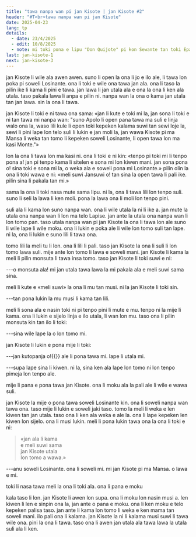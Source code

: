```yaml
---
title: "tawa nanpa wan pi jan Kisote | jan Kisote #2"
header: "#T<br>tawa nanpa wan pi jan Kisote"
date: 2025-04-23
lang: tp
details:
  - date: 23/4/2025
  - edit: 10/8/2025
  - note: mi toki pona e lipu "Don Quijote" pi kon Sewante tan toki Epanjo.
last: jan-kisote-1
next: jan-kisote-3
---
```


jan Kisote li wile ala awen awen. suno li open la ona li jo e ilo ale, li tawa lon poka pi soweli Losinante. ona li toki e wile ona tawa jan ala. ona li taso la pilin ike li kama li pini e tawa. jan lawa li jan utala ala e ona la ona li ken ala utala. taso pakala lawa li anpa e pilin ni. nanpa wan la ona o kama jan utala tan jan lawa. sin la ona li tawa.

jan Kisote li toki e ni tawa ona sama: «jan li kute e toki mi la, jan sona li toki e ni tan tawa mi nanpa wan: "suno Apolo li open pana tawa ma suli e linja walo ona la, waso lili kule li open toki kepeken kalama suwi tan sewi loje la, sewi li pini lape lon telo suli li lukin e jan moli la, jan wawa Kisote pi ma Mansa li weka tan tomo li kepeken soweli Losinante, li open tawa lon ma kasi Monte."»

lon la ona li tawa lon ma kasi ni. ona li toki e ni kin: «tenpo pi toki mi li tenpo pona a! jan pi tenpo kama li sitelen e sona mi lon kiwen mani. jan sona pona o! sina toki e sona mi la, o weka ala e soweli pona mi Losinante.» pilin olin la ona li toki wawa e ni: «meli suwi Jansuwi o! tan sina la open tawa li pali ike. pilin sina li pakala tan mi.»

sama la ona li toki nasa mute sama lipu. ni la, ona li tawa lili lon tenpo suli. suno li seli la lawa li ken moli. pona la lawa ona li moli lon tenpo pini.

suli ala li kama lon suno nanpa wan. ona li wile utala la ni li ike a. jan mute la utala ona nanpa wan li lon ma telo Lapise. jan ante la utala ona nanpa wan li lon tomo pan. taso utala nanpa wan pi jan Kisote la ona li tawa lon ale suno li wile lape li wile moku. ona li lukin e poka ale li wile lon tomo suli tan lape. ni la, ona li lukin e suno lili li tawa ona.

tomo lili la meli tu li lon. ona li lili li pali. taso jan Kisote la ona li suli li lon tomo lawa suli. mije ante lon tomo li lawa e soweli mani. jan Kisote li kama la meli li pilin monsuta
li tawa insa tomo. taso jan Kisote li toki suwi e ni:

---o monsuta ala! mi jan utala tawa lawa la mi pakala ala e meli suwi sama sina.

meli li kute e «meli suwi» la ona li mu tan musi. ni la jan Kisote li toki sin.

---tan pona lukin la mu musi li kama tan lili.

meli li sona ala e nasin toki ni pi tenpo pini li mute e mu. tenpo ni la mije li kama. ona li lukin e sijelo linja e ilo utala, li wan lon mu. taso ona li pilin monsuta kin tan ilo li toki:

---sina wile lape la o lon tomo mi.

jan Kisote li lukin e pona mije li toki:

---jan kutopanja o!{{<note text="nimi ni li nimi sin musi tan kulupu Epanja pi toki pona, li toki e kulupu ni. ona li nimi jan ala. mi kepeken nimi ni tan musi. lipu la kon nimi li «ijo li tan kulupu Kasija pi ma Epanja _` (castellano)`_».">}} ale li pona tawa mi. lape li utala mi.

---supa lape sina li kiwen. ni la, sina ken ala lape lon tomo ni lon tenpo pimeja lon tenpo ale.

mije li pana e pona tawa jan Kisote. ona li moku ala la pali ale li wile e wawa suli.

jan Kisote la mije o pona tawa soweli Losinante kin. ona li soweli nanpa wan tawa ona. taso mije li lukin e soweli jaki taso. tomo la meli li weka e len kiwen tan jan utala. taso ona li ken ala weka e ale la. ona li lape kepeken len kiwen lon sijelo. ona li musi lukin. meli li pona lukin tawa ona la ona li toki e ni:

> «jan ala li kama  
> e meli suwi sama  
> jan Kisote utala  
> lon tomo a wawa.»

---anu soweli Losinante. ona li soweli mi. mi jan Kisote pi ma Mansa. o lawa e mi.

toki li nasa tawa meli la ona li toki ala. ona li pana e moku

kala taso li lon. jan Kisote li awen lon supa. ona li moku lon nasin musi a. len kiwen li len e sinpin ona la, jan ante o pana e moku. ona li ken moku e telo kepeken palisa taso. jan ante li kama lon tomo li weka e ken mama tan soweli mani. ilo pali ona li kalama. jan Kisote la ni li kalama musi suwi li tawa wile ona. pini la ona li tawa. taso ona li awen jan utala ala tawa lawa la utala suli ala li ken.